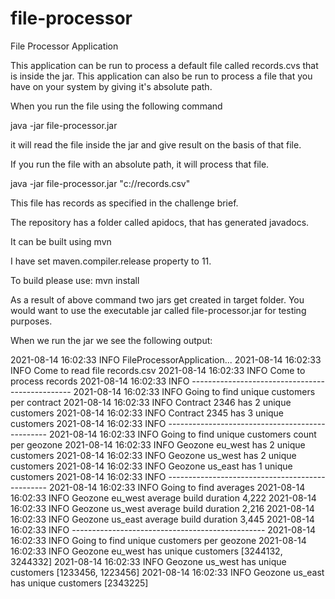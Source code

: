# file-processor
File Processor Application

This application can be run to process a default file called records.cvs that is inside the jar.
This application can also be run to process a file that you have on your system by giving it's absolute path.

When you run the file using the following command

java -jar file-processor.jar

it will read the file inside the jar and give result on the basis of that file.

If you run the file with an absolute path, it will process that file.

java -jar file-processor.jar "c://records.csv"

This file has records as specified in the challenge brief.

The repository has a folder called apidocs, that has generated javadocs.

It can be built using mvn

I have set maven.compiler.release property to 11.  

To build please use: 
mvn install

As a result of above command two jars get created in target folder. You would want to use the executable jar called file-processor.jar for testing purposes.

When we run the jar we see the following output:


2021-08-14 16:02:33 INFO FileProcessorApplication...
2021-08-14 16:02:33 INFO Come to read file records.csv
2021-08-14 16:02:33 INFO Come to process records
2021-08-14 16:02:33 INFO ------------------------------------------------
2021-08-14 16:02:33 INFO Going to find unique customers per contract
2021-08-14 16:02:33 INFO Contract 2346 has 2 unique customers
2021-08-14 16:02:33 INFO Contract 2345 has 3 unique customers
2021-08-14 16:02:33 INFO ------------------------------------------------
2021-08-14 16:02:33 INFO Going to find unique customers count per geozone
2021-08-14 16:02:33 INFO Geozone eu_west has 2 unique customers
2021-08-14 16:02:33 INFO Geozone us_west has 2 unique customers
2021-08-14 16:02:33 INFO Geozone us_east has 1 unique customers
2021-08-14 16:02:33 INFO ------------------------------------------------
2021-08-14 16:02:33 INFO Going to find averages
2021-08-14 16:02:33 INFO Geozone eu_west average build duration 4,222
2021-08-14 16:02:33 INFO Geozone us_west average build duration 2,216
2021-08-14 16:02:33 INFO Geozone us_east average build duration 3,445
2021-08-14 16:02:33 INFO ------------------------------------------------
2021-08-14 16:02:33 INFO Going to find unique customers per geozone
2021-08-14 16:02:33 INFO Geozone eu_west has unique customers [3244132, 3244332]
2021-08-14 16:02:33 INFO Geozone us_west has unique customers [1233456, 1223456]
2021-08-14 16:02:33 INFO Geozone us_east has unique customers [2343225]


